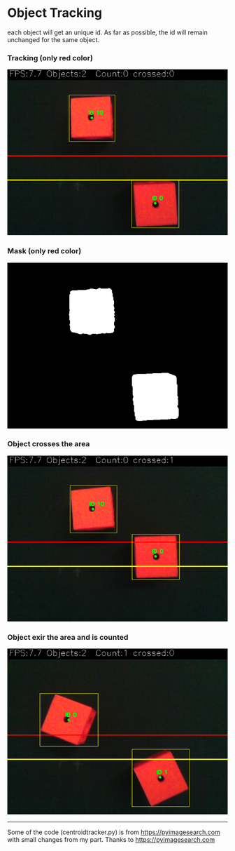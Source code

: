 # Object Tracking

each object will get an unique id. As far as possible, the id will remain unchanged for the same object.

### Tracking (only red color)

![Screenshot](img/1-Red%20Color%20Detection_no_crossing.png)

### Mask (only red color)

![Screenshot](img/1%20-full_mask_no_crossing.png)

### Object crosses the area

![Screenshot](img/2%20-Red%20Color%20Detection_crossed.png)

### Object exir the area and is counted

![Screenshot](img/3%20-Red%20Color%20Detection_count.png)

---

Some of the code (centroidtracker.py) is from https://pyimagesearch.com with small changes from my part.
Thanks to https://pyimagesearch.com
